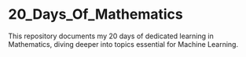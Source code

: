 # 20_Days_Of_Mathematics
This repository documents my 20 days of dedicated learning in Mathematics, diving deeper into topics essential for Machine Learning.
